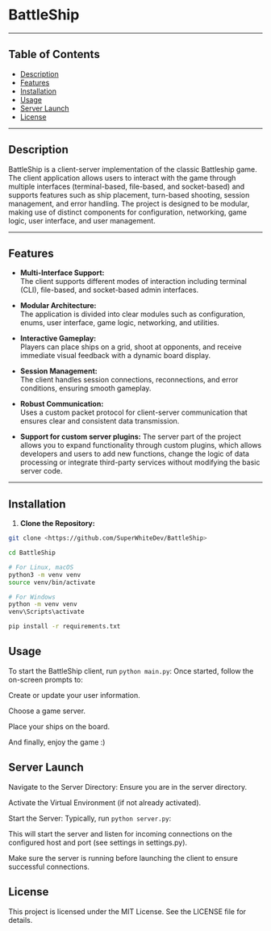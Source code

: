 # BattleShip

---

## Table of Contents
- [Description](#description)
- [Features](#features)
- [Installation](#installation)
- [Usage](#usage)
- [Server Launch](#server-launch)
- [License](#license)

---

## Description

BattleShip is a client-server implementation of the classic Battleship game. The client application allows users to interact with the game through multiple interfaces (terminal-based, file-based, and socket-based) and supports features such as ship placement, turn-based shooting, session management, and error handling. The project is designed to be modular, making use of distinct components for configuration, networking, game logic, user interface, and user management.

---

## Features

- **Multi-Interface Support:**  
  The client supports different modes of interaction including terminal (CLI), file-based, and socket-based admin interfaces.

- **Modular Architecture:**  
  The application is divided into clear modules such as configuration, enums, user interface, game logic, networking, and utilities.

- **Interactive Gameplay:**  
  Players can place ships on a grid, shoot at opponents, and receive immediate visual feedback with a dynamic board display.

- **Session Management:**  
  The client handles session connections, reconnections, and error conditions, ensuring smooth gameplay.

- **Robust Communication:**  
  Uses a custom packet protocol for client-server communication that ensures clear and consistent data transmission.
- **Support for custom server plugins:** 
The server part of the project allows you to expand functionality through custom plugins, which allows developers and users to add new functions, change the logic of data processing or integrate third-party services without modifying the basic server code.

---

## Installation

1. **Clone the Repository:**  
```bash
git clone <https://github.com/SuperWhiteDev/BattleShip>

cd BattleShip

# For Linux, macOS
python3 -m venv venv
source venv/bin/activate

# For Windows
python -m venv venv
venv\Scripts\activate

pip install -r requirements.txt
```

## Usage

To start the BattleShip client, run `python main.py`:
Once started, follow the on-screen prompts to:

Create or update your user information.

Choose a game server.

Place your ships on the board.

And finally, enjoy the game :)

## Server Launch
Navigate to the Server Directory: Ensure you are in the server directory.

Activate the Virtual Environment (if not already activated).

Start the Server: Typically, run `python server.py`:

This will start the server and listen for incoming connections on the configured host and port (see settings in settings.py).

Make sure the server is running before launching the client to ensure successful connections.

## License
This project is licensed under the MIT License. See the LICENSE file for details.